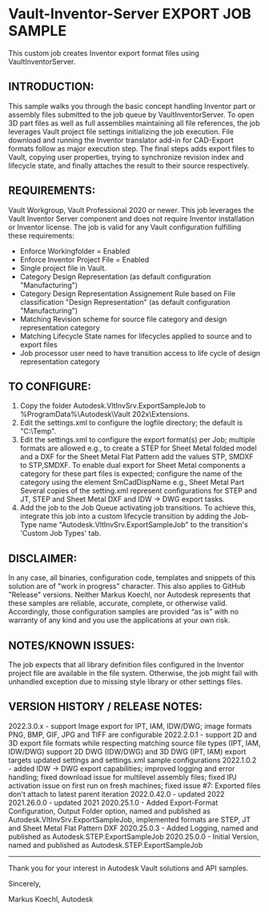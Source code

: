 # Vault-Inventor-Server EXPORT JOB SAMPLE

This custom job creates Inventor export format files using VaultInventorServer.

INTRODUCTION:
---------------------------------
This sample walks you through the basic concept handling Inventor part or assembly files submitted to the job queue by VaultInventorServer.
To open 3D part files as well as full assemblies maintaining all file references, the job leverages Vault project file settings initializing the job execution.
File download and running the Inventor translator add-in for CAD-Export formats follow as major execution step.
The final steps adds export files to Vault, copying user properties, trying to synchronize revision index and lifecycle state, and finally attaches the result to their source respectively.

REQUIREMENTS:
---------------------------------
Vault Workgroup, Vault Professional 2020 or newer. This job leverages the Vault Inventor Server component and does not require Inventor installation or Inventor license.
The job is valid for any Vault configuration fulfilling these requirements:
- Enforce Workingfolder = Enabled
- Enforce Inventor Project File = Enabled
- Single project file in Vault.
- Category Design Representation (as default configuration "Manufacturing")
- Category Design Representation Assignement Rule based on File classification "Design Representation" (as default configuration "Manufacturing")
- Matching Revision scheme for source file category and design representation category
- Matching Lifecycle State names for lifecycles applied to source and to export files
- Job processor user need to have transition access to life cycle of design representation category

TO CONFIGURE:
---------------------------------
1) Copy the folder Autodesk.VltInvSrv.ExportSampleJob to %ProgramData%\Autodesk\Vault 202x\Extensions\.
2) Edit the settings.xml to configure the logfile directory; the default is "C:\Temp\".
3) Edit the settings.xml to configure the export format(s) per Job; multiple formats are allowed e.g., to create a STEP for Sheet Metal folded model 
	and a DXF for the Sheet Metal Flat Pattern add the values STP, SMDXF to <ExportFomats>STP,SMDXF</ExportFomats>. To enable dual export for Sheet Metal components
	a category for these part files is expected; configure the name of the category using the element SmCadDispName e.g., <SmCatDispName>Sheet Metal Part</SmCatDispName>
	Several copies of the setting.xml represent configurations for STEP and JT, STEP and Sheet Metal DXF and IDW -> DWG export tasks.
4) Add the job to the Job Queue activating job transitions. To achieve this, integrate this job into a custom lifecycle transition by adding the Job-Type name
"Autodesk.VltInvSrv.ExportSampleJob" to the transition's 'Custom Job Types' tab.

DISCLAIMER:
---------------------------------
In any case, all binaries, configuration code, templates and snippets of this solution are of "work in progress" character. This also applies to GitHub "Release" versions.
Neither Markus Koechl, nor Autodesk represents that these samples are reliable, accurate, complete, or otherwise valid. 
Accordingly, those configuration samples are provided “as is” with no warranty of any kind and you use the applications at your own risk.


NOTES/KNOWN ISSUES:
---------------------------------
The job expects that all library definition files configured in the Inventor project file are available in the file system. Otherwise, the job might fail with unhandled exception due to missing style library or other settings files.

VERSION HISTORY / RELEASE NOTES:
---------------------------------
2022.3.0.x - support Image export for IPT, IAM, IDW/DWG; image formats PNG, BMP, GIF, JPG and TIFF are configurable
2022.2.0.1 - support 2D and 3D export file formats while respecting matching source file types (IPT, IAM, IDW/DWG)
	support 2D DWG (IDW/DWG) and 3D DWG (IPT, IAM) export targets
	updated settings and settings.xml sample configurations
2022.1.0.2 - added IDW -> DWG export capabilities; improved logging and error handling; fixed download issue for multilevel assembly files;
		fixed IPJ activation issue on first run on fresh machines; fixed issue #7: Exported files don't attach to latest parent iteration
2022.0.42.0 - updated 2022
2021.26.0.0 - updated 2021
2020.25.1.0 - Added Export-Format Configuration, Output Folder option, named and published as Autodesk.VltInvSrv.ExportSampleJob, 
				implemented formats are STEP, JT and Sheet Metal Flat Pattern DXF
2020.25.0.3 - Added Logging, named and published as Autodesk.STEP.ExportSampleJob
2020.25.0.0 - Initial Version, named and published as Autodesk.STEP.ExportSampleJob
 
---------------------------------

Thank you for your interest in Autodesk Vault solutions and API samples.

Sincerely,

Markus Koechl, Autodesk
